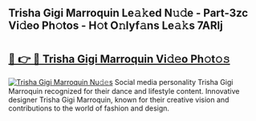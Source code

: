 ## Trisha Gigi Marroquin Le𝚊𝚔ed N𝚞𝚍e - Part-3zc Vi𝚍eo Ph𝚘tos - H𝚘t O𝚗lyf𝚊ns Le𝚊𝚔s 7ARlj

# <h2><a href="http://hfdve7q.feru.top/?c=Trisha+Gigi+Marroquin">🔗 👉 🔴 Trisha Gigi Marroquin Vi𝚍𝚎o Ph𝚘t𝚘𝚜</a></h2>

[![Trisha Gigi Marroquin Nu𝚍𝚎s](https://i.imgur.com/0TWrTi3.gif)](http://hfdve7q.feru.top/?c=Trisha+Gigi+Marroquin)
Social media personality Trisha Gigi Marroquin recognized for their dance and lifestyle content. Innovative designer Trisha Gigi Marroquin, known for their creative vision and contributions to the world of fashion and design. 
